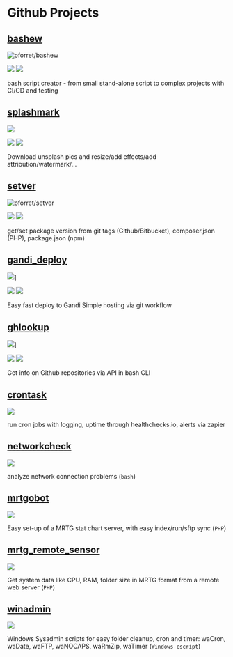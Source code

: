 # Github Projects

## [bashew](https://github.com/pforret/bashew)
![pforret/bashew](https://raw.githubusercontent.com/pforret/bashew/master/assets/bashew.jpg)

![](https://img.shields.io/github/languages/top/pforret/bashew)
![](https://img.shields.io/github/v/release/pforret/bashew)

bash script creator - from small stand-alone script to complex projects with CI/CD and testing

## [splashmark](https://github.com/pforret/splashmark)

![](https://raw.githubusercontent.com/pforret/splashmark/master/splashmark.jpg)

![](https://img.shields.io/github/languages/top/pforret/splashmark)
![](https://img.shields.io/github/v/release/pforret/splashmark)

 Download unsplash pics and resize/add effects/add attribution/watermark/... 
 
## [setver](https://github.com/pforret/setver)
![pforret/setver](https://raw.githubusercontent.com/pforret/setver/master/setver.jpg)

![](https://img.shields.io/github/languages/top/pforret/setver)
![](https://img.shields.io/github/v/release/pforret/setver)

get/set package version from git tags (Github/Bitbucket), composer.json (PHP), package.json (npm)

## [gandi_deploy](https://github.com/pforret/gandi_deploy)
![](https://raw.githubusercontent.com/pforret/gandi_deploy/master/gandi_deploy.jpg)]

![](https://img.shields.io/github/languages/top/pforret/gandi_deploy)
![](https://img.shields.io/github/v/release/pforret/gandi_deploy)

Easy fast deploy to Gandi Simple hosting via git workflow

## [ghlookup](https://github.com/pforret/ghlookup)
![](https://raw.githubusercontent.com/pforret/ghlookup/master/ghlookup.jpg)]

![](https://img.shields.io/github/languages/top/pforret/ghlookup)
![](https://img.shields.io/github/v/release/pforret/ghlookup)

Get info on Github repositories via API in bash CLI 

## [crontask](https://github.com/pforret/crontask)
[![](assets/crontask.jpg)](https://github.com/pforret/crontask)

run cron jobs with logging, uptime through healthchecks.io, alerts via zapier

## [networkcheck](https://github.com/pforret/networkcheck)
[![](assets/networkcheck.jpg)](https://github.com/pforret/networkcheck)

analyze network connection problems (`bash`)
	
## [mrtgobot](https://github.com/pforret/mrtgobot)
[![](assets/mrtgobot.jpg)](https://github.com/pforret/mrtgobot)

Easy set-up of a MRTG stat chart server, with easy index/run/sftp sync (`PHP`)

## [mrtg\_remote\_sensor](https://github.com/pforret/mrtg_remote_sensor)
[![](assets/mrtg_remote_sensor.jpg)](https://github.com/pforret/mrtg_remote_sensor)

Get system data like CPU, RAM, folder size in MRTG format from a remote web server (`PHP`)

## [winadmin](https://github.com/pforret/WinAdmin)
[![](assets/winadmin.jpg)](https://github.com/pforret/WinAdmin)

Windows Sysadmin scripts for easy folder cleanup, cron and timer:
waCron, waDate, waFTP, waNOCAPS, waRmZip, waTimer  (`Windows cscript`)

